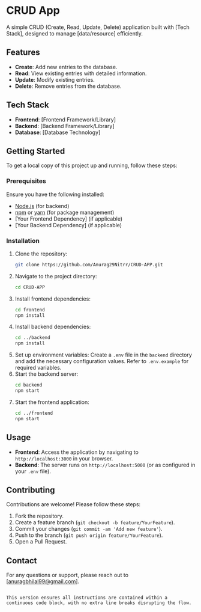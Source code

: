 
# CRUD App

A simple CRUD (Create, Read, Update, Delete) application built with [Tech Stack], designed to manage [data/resource] efficiently.

## Features

- **Create**: Add new entries to the database.
- **Read**: View existing entries with detailed information.
- **Update**: Modify existing entries.
- **Delete**: Remove entries from the database.

## Tech Stack

- **Frontend**: [Frontend Framework/Library]
- **Backend**: [Backend Framework/Library]
- **Database**: [Database Technology]

## Getting Started

To get a local copy of this project up and running, follow these steps:

### Prerequisites

Ensure you have the following installed:

- [Node.js](https://nodejs.org/) (for backend)
- [npm](https://www.npmjs.com/) or [yarn](https://yarnpkg.com/) (for package management)
- [Your Frontend Dependency] (if applicable)
- [Your Backend Dependency] (if applicable)

### Installation

1. Clone the repository:
   ```bash
   git clone https://github.com/Anurag29Nitrr/CRUD-APP.git
   ```
2. Navigate to the project directory:
   ```bash
   cd CRUD-APP
   ```
3. Install frontend dependencies:
   ```bash
   cd frontend
   npm install
   ```
4. Install backend dependencies:
   ```bash
   cd ../backend
   npm install
   ```
5. Set up environment variables:
   Create a `.env` file in the `backend` directory and add the necessary configuration values. Refer to `.env.example` for required variables.
6. Start the backend server:
   ```bash
   cd backend
   npm start
   ```
7. Start the frontend application:
   ```bash
   cd ../frontend
   npm start
   ```

## Usage

- **Frontend**: Access the application by navigating to `http://localhost:3000` in your browser.
- **Backend**: The server runs on `http://localhost:5000` (or as configured in your `.env` file).

## Contributing

Contributions are welcome! Please follow these steps:

1. Fork the repository.
2. Create a feature branch (`git checkout -b feature/YourFeature`).
3. Commit your changes (`git commit -am 'Add new feature'`).
4. Push to the branch (`git push origin feature/YourFeature`).
5. Open a Pull Request.


## Contact

For any questions or support, please reach out to [anuragbhilai99@gmail.com].
```

This version ensures all instructions are contained within a continuous code block, with no extra line breaks disrupting the flow.

